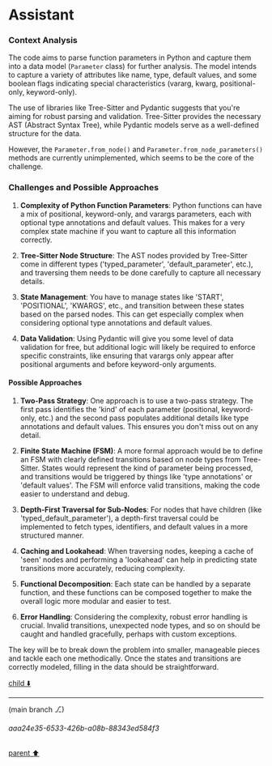 # Assistant

### Context Analysis

The code aims to parse function parameters in Python and capture them into a data model (`Parameter` class) for further analysis. The model intends to capture a variety of attributes like name, type, default values, and some boolean flags indicating special characteristics (vararg, kwarg, positional-only, keyword-only).

The use of libraries like Tree-Sitter and Pydantic suggests that you're aiming for robust parsing and validation. Tree-Sitter provides the necessary AST (Abstract Syntax Tree), while Pydantic models serve as a well-defined structure for the data.

However, the `Parameter.from_node()` and `Parameter.from_node_parameters()` methods are currently unimplemented, which seems to be the core of the challenge.

### Challenges and Possible Approaches

1. **Complexity of Python Function Parameters**: Python functions can have a mix of positional, keyword-only, and varargs parameters, each with optional type annotations and default values. This makes for a very complex state machine if you want to capture all this information correctly.

2. **Tree-Sitter Node Structure**: The AST nodes provided by Tree-Sitter come in different types ('typed_parameter', 'default_parameter', etc.), and traversing them needs to be done carefully to capture all necessary details.

3. **State Management**: You have to manage states like 'START', 'POSITIONAL', 'KWARGS', etc., and transition between these states based on the parsed nodes. This can get especially complex when considering optional type annotations and default values.

4. **Data Validation**: Using Pydantic will give you some level of data validation for free, but additional logic will likely be required to enforce specific constraints, like ensuring that varargs only appear after positional arguments and before keyword-only arguments.

#### Possible Approaches

1. **Two-Pass Strategy**: One approach is to use a two-pass strategy. The first pass identifies the 'kind' of each parameter (positional, keyword-only, etc.) and the second pass populates additional details like type annotations and default values. This ensures you don't miss out on any detail.

2. **Finite State Machine (FSM)**: A more formal approach would be to define an FSM with clearly defined transitions based on node types from Tree-Sitter. States would represent the kind of parameter being processed, and transitions would be triggered by things like 'type annotations' or 'default values'. The FSM will enforce valid transitions, making the code easier to understand and debug.

3. **Depth-First Traversal for Sub-Nodes**: For nodes that have children (like 'typed_default_parameter'), a depth-first traversal could be implemented to fetch types, identifiers, and default values in a more structured manner.

4. **Caching and Lookahead**: When traversing nodes, keeping a cache of 'seen' nodes and performing a 'lookahead' can help in predicting state transitions more accurately, reducing complexity.

5. **Functional Decomposition**: Each state can be handled by a separate function, and these functions can be composed together to make the overall logic more modular and easier to test.

6. **Error Handling**: Considering the complexity, robust error handling is crucial. Invalid transitions, unexpected node types, and so on should be caught and handled gracefully, perhaps with custom exceptions.

The key will be to break down the problem into smaller, manageable pieces and tackle each one methodically. Once the states and transitions are correctly modeled, filling in the data should be straightforward.


[child ⬇️](#aaa24e35-6533-426b-a08b-88343ed584f3)

---

(main branch ⎇)
###### aaa24e35-6533-426b-a08b-88343ed584f3
[parent ⬆️](#bd5f736d-fc24-4825-a46a-4a1acb74119d)
